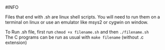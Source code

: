 #INFO

Files that end with .sh are linux shell scripts. You will need to run them on a terminal on linux or use an emulator like msys2 or cygwin on window.<br>

To Run .sh file, first run `chmod +x filename.sh` and then `./filename.sh` <br>
The C programs can be run as usual with `make filename` (without .c extension)